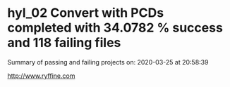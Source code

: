 # hyl_02 Convert with PCDs completed with 34.0782 % success and 118 failing files

Summary of passing and failing projects on: 2020-03-25 at 20:58:39

http://www.ryffine.com
